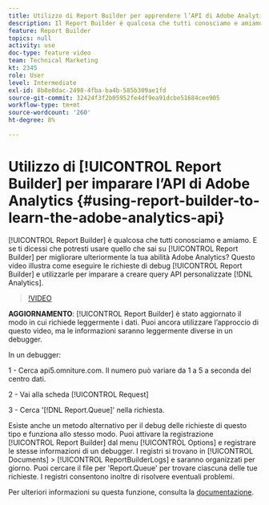 ```yaml
---
title: Utilizzo di Report Builder per apprendere l’API di Adobe Analytics
description: Il Report Builder è qualcosa che tutti conosciamo e amiamo. E se vi dicessi che potreste usare quello che sapete sul Report Builder per migliorare ulteriormente la vostra abilità Adobe Analytics? Questo video illustra come eseguire le richieste di Report Builder di debug e utilizzarle per apprendere come creare le tue query API di Analytics.
feature: Report Builder
topics: null
activity: use
doc-type: feature video
team: Technical Marketing
kt: 2345
role: User
level: Intermediate
exl-id: 8b8e0dac-2498-4fba-ba4b-585b309ae1fd
source-git-commit: 32424f3f2b05952fe4df9ea91dcbe51684cee905
workflow-type: tm+mt
source-wordcount: '260'
ht-degree: 8%

---
```


# Utilizzo di [!UICONTROL Report Builder] per imparare l’API di Adobe Analytics {#using-report-builder-to-learn-the-adobe-analytics-api}

[!UICONTROL Report Builder] è qualcosa che tutti conosciamo e amiamo. E se ti dicessi che potresti usare quello che sai su [!UICONTROL Report Builder] per migliorare ulteriormente la tua abilità Adobe Analytics? Questo video illustra come eseguire le richieste di debug [!UICONTROL Report Builder] e utilizzarle per imparare a creare query API personalizzate [!DNL Analytics].

>[!VIDEO](https://video.tv.adobe.com/v/25442/?quality=12)

**AGGIORNAMENTO**:  [!UICONTROL Report Builder] è stato aggiornato il modo in cui richiede leggermente i dati. Puoi ancora utilizzare l’approccio di questo video, ma le informazioni saranno leggermente diverse in un debugger.

In un debugger:

1 - Cerca api5.omniture.com. Il numero può variare da 1 a 5 a seconda del centro dati.

2 - Vai alla scheda [!UICONTROL Request]

3 - Cerca &#39;[!DNL Report.Queue]&#39; nella richiesta.

Esiste anche un metodo alternativo per il debug delle richieste di questo tipo e funziona allo stesso modo. Puoi attivare la registrazione [!UICONTROL Report Builder] dal menu [!UICONTROL Options] e registrare le stesse informazioni di un debugger. I registri si trovano in [!UICONTROL Documents] > [!UICONTROL ReportBuilderLogs] e saranno organizzati per giorno. Puoi cercare il file per &#39;Report.Queue&#39; per trovare ciascuna delle tue richieste. I registri consentono inoltre di risolvere eventuali problemi.

Per ulteriori informazioni su questa funzione, consulta la [documentazione](https://www.adobe.io/).
